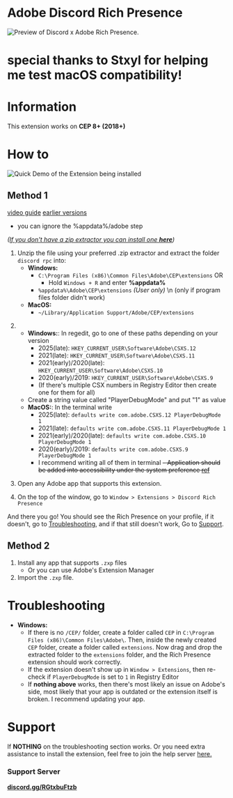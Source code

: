 # Adobe Discord Rich Presence
![](https://github.com/teeteeteeteetee/adobe-discord-rpc/raw/master/demo/demo.gif "Preview of Discord x Adobe Rich Presence.")

# special thanks to Stxyl for helping me test macOS compatibility!

# Information

This extension works on **CEP 8+ (2018+)**

# How to
![](https://github.com/teeteeteeteetee/adobe-discord-rpc/raw/master/demo/installation1.gif "Quick Demo of the Extension being installed")
## Method 1

[video guide](https://www.youtube.com/watch?v=uZUnG9jf9RI)
[earlier versions](https://youtu.be/oHytdpcVlJ8)
- you can ignore the %appdata%/adobe step

 _([If you don't have a zip extractor you can install one **here**](https://7-zip.org))_
1. Unzip the file using your preferred .zip extractor and extract the folder `discord rpc` into:
	- **Windows:**
		- `C:\Program Files (x86)\Common Files\Adobe\CEP\extensions`
		OR
			- Hold `Windows + R` and enter **%appdata%**
		- `%appdata%\Adobe\CEP\extensions` _(User only)_ \n (only if program files folder didn't work)
	- **MacOS:**
		- `~/Library/Application Support/Adobe/CEP/extensions`
<!-- 		- chmod the folder in terminal with `chmod -R 777 'discord rpc'` (recommended) -->
2. - **Windows:**: 
	In regedit, go to one of these paths depending on your version
		- 2025(late): `HKEY_CURRENT_USER\Software\Adobe\CSXS.12`
 		- 2021(late): `HKEY_CURRENT_USER\Software\Adobe\CSXS.11`
		- 2021(early)/2020(late): `HKEY_CURRENT_USER\Software\Adobe\CSXS.10`
		- 2020(early)/2019: `HKEY_CURRENT_USER\Software\Adobe\CSXS.9`
		- (If there's multiple CSX numbers in Registry Editor then create one for them for all)
	- Create a string value called "PlayerDebugMode" and put "1" as value
   - **MacOS:**: 
   	In the terminal write
		- 2025(late): `defaults write com.adobe.CSXS.12 PlayerDebugMode 1`
   		- 2021(late): `defaults write com.adobe.CSXS.11 PlayerDebugMode 1`
   		- 2021(early)/2020(late): `defaults write com.adobe.CSXS.10 PlayerDebugMode 1`
		- 2020(early)/2019: `defaults write com.adobe.CSXS.9 PlayerDebugMode 1`
		- I recommend writing all of them in terminal
	~~- Application should be added into accessibility under the system preference [ref](https://cdn.discordapp.com/attachments/861647140937400380/861740220869640233/unknown.png)~~

3. Open any Adobe app that supports this extension.
4. On the top of the window, go to `Window > Extensions > Discord Rich Presence`

And there you go! You should see the Rich Presence on your profile, if it doesn't, go to [Troubleshooting](#Troubleshooting "Scrolls you down to the troubleshooting section"), and if that still doesn't work, Go to [Support](#Support "Scrolls you down to the Support Section").

## Method 2
1. Install any app that supports `.zxp` files
	 - Or you can use Adobe's Extension Manager
2. Import the `.zxp` file.

# Troubleshooting
- **Windows:**
	- If there is no `/CEP/` folder, create a folder called `CEP` in `C:\Program Files (x86)\Common Files\Adobe\`. Then, inside the newly created `CEP` folder, create a folder called `extensions`. Now drag and drop the extracted folder to the `extensions` folder, and the Rich Presence extension should work correctly.
	- If the extension doesn't show up in `Window > Extensions`, then re-check if `PlayerDebugMode` is set to `1` in Registry Editor
	- If **nothing above** works, then there's most likely an issue on Adobe's side, most likely that your app is outdated or the extension itself is broken. I recommend updating your app.
# Support
If __NOTHING__ on the troubleshooting section works. Or you need extra assistance to install the extension, feel free to join the help server [here.](https://discord.gg/RGtxbuFtzb "Redirects you to the Adobe Discord Rich Presence Support Server.")

### Support Server
**[discord.gg/RGtxbuFtzb](https://discord.gg/RGtxbuFtzb "Join for Support")**
